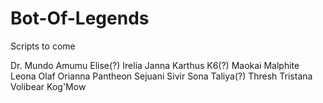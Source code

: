 # Bot-Of-Legends
Scripts to come

Dr. Mundo
Amumu
Elise(?)
Irelia
Janna
Karthus
K6(?)
Maokai
Malphite
Leona
Olaf
Orianna
Pantheon
Sejuani
Sivir
Sona
Taliya(?)
Thresh
Tristana
Volibear
Kog'Mow
